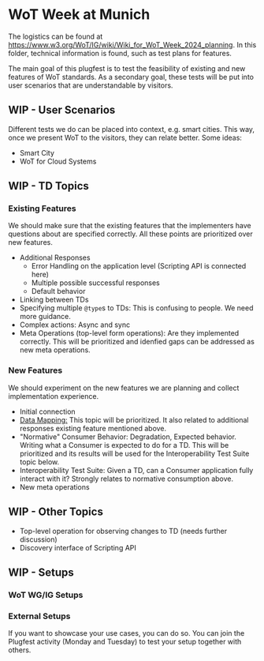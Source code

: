 # WoT Week at Munich

The logistics can be found at https://www.w3.org/WoT/IG/wiki/Wiki_for_WoT_Week_2024_planning.
In this folder, technical information is found, such as test plans for features.

The main goal of this plugfest is to test the feasibility of existing and new features of WoT standards.
As a secondary goal, these tests will be put into user scenarios that are understandable by visitors.

## WIP - User Scenarios

Different tests we do can be placed into context, e.g. smart cities. 
This way, once we present WoT to the visitors, they can relate better.
Some ideas:

* Smart City
* WoT for Cloud Systems

## WIP - TD Topics

### Existing Features

We should make sure that the existing features that the implementers have questions about are specified correctly. All these points are prioritized over new features.

* Additional Responses
  * Error Handling on the application level (Scripting API is connected here)
  * Multiple possible successful responses
  * Default behavior
* Linking between TDs
* Specifying multiple `@type`s to TDs: This is confusing to people. We need more guidance.
* Complex actions: Async and sync
* Meta Operations (top-level form operations): Are they implemented correctly. This will be prioritized and idenfied gaps can be addressed as new meta operations.

### New Features

We should experiment on the new features we are planning and collect implementation experience.
  
* Initial connection
* [Data Mapping:](https://github.com/w3c/wot/blob/main/planning/ThingDescription/td-next-work-items/usability-and-design.md#data-schema-mapping) This topic will be prioritized. It also related to additional responses existing feature mentioned above.
* "Normative" Consumer Behavior: Degradation, Expected behavior. Writing what a Consumer is expected to do for a TD. This will be prioritized and its results will be used for the Interoperability Test Suite topic below.
* Interoperability Test Suite: Given a TD, can a Consumer application fully interact with it? Strongly relates to normative consumption above.
* New meta operations

## WIP - Other Topics

* Top-level operation for observing changes to TD (needs further discussion)
* Discovery interface of Scripting API

## WIP - Setups

### WoT WG/IG Setups

### External Setups

If you want to showcase your use cases, you can do so. You can join the Plugfest activity (Monday and Tuesday) to test your setup together with others.

